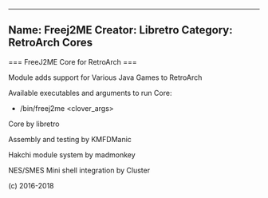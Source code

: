 -----------------------
Name: Freej2ME 
Creator: Libretro
Category: RetroArch Cores
-----------------------
=== FreeJ2ME Core for RetroArch ===

Module adds support for Various Java Games to RetroArch

Available executables and arguments to run Core:
- /bin/freej2me <rom> <clover_args>

Core by libretro

Assembly and testing by KMFDManic

Hakchi module system by madmonkey

NES/SMES Mini shell integration by Cluster

(c) 2016-2018
